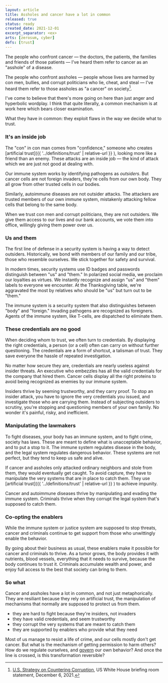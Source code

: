 ```yaml
---
layout: article
title: Assholes and cancer have a lot in common
released: true
status: ready
created_date: 2021-12-01
excerpt_separator: <ex>
arts: [zerosum, cyber]
defs: [trust]
---
```


The people who confront cancer &mdash; the doctors, the patients, the
families and friends of those patients &mdash; I've heard them refer
to cancer as an "asshole" of a disease. 

The people who confront assholes &mdash; people whose lives are harmed
by con men, bullies, and corrupt politicians who lie, cheat, and steal &mdash;
I've heard them refer to those assholes as "a cancer" on society[^1].

[^1]:[U.S. Strategy on Countering Corruption](https://www.whitehouse.gov/briefing-room/statements-releases/2021/12/06/fact-sheet-u-s-strategy-on-countering-corruption/#:~:text=corruption%20is%20a%20cancer), US White House briefing room statement, December 6, 2021.

I've come to believe that there's more going on here than just anger
and hyperbolic wordplay. I think that quite literally, a common
mechanism is at work here which bears closer examination.

What they have in common: they exploit flaws in the way we decide what
to trust.

### It's an inside job

The "con" in con man comes from "confidence," someone who creates
[artificial trust]({{ '../definitions/trust' | relative-url }} ),
looking more like a friend than an enemy. These attacks are an inside
job &mdash; the kind of attack which we are just not good at dealing
with.

Our immune system works by identifying pathogens as *outsiders*.  But
cancer cells are not foreign invaders, they're cells from our own
body. They all grow from other trusted cells in our bodies.

Similarly, autoimmune diseases are not outsider attacks. The attackers
are trusted members of our own immune system, mistakenly attacking
fellow cells that belong to the same body.

When we trust con men and corrupt politicians, they are not outsiders.
We give them access to our lives and our bank accounts, we vote them
into office, willingly giving them power over us. 

### Us and them

The first line of defense in a security system is having a way to
detect outsiders. Historically, we bond with members of our family and
our tribe, those who resemble ourselves. We stick together for safety
and survival.

In modern times, security systems use ID badges and passwords
distinguish between "us" and "them." In polarized social media, we
proclaim our loyalties as virtues.  We instantly recognize and assign
"us" and "them" labels to everyone we encounter. At the Thanksgiving
table, we're aggravated the most by relatives who should be "us" but
turn out to be "them."

The immune system is a security system that also distinguishes between
"body" and "foreign." Invading pathogens are recognized as foreigners.
Agents of the immune system, like T-cells, are dispatched to eliminate
them.

### These credentials are no good

When deciding whom to trust, we often turn to credentials. By
displaying the right credentials, a person (or a cell) often can carry
on without further questioning. The credentials are a form of
shortcut, a talisman of trust. They save everyone the hassle of
repeated investigation.

No matter how secure they are, credentials are nearly useless against
insider threats.  An executive who embezzles has all the valid
credentials for the company that hired them. Cancer cells display all
the right proteins to avoid being recognized as enemies by our immune
system.

Insiders thrive by seeming trustworthy, and they carry proof. To stop
an insider attack, you have to ignore the very credentials you issued,
and investigate those who are carrying them. Instead of subjecting
outsiders to scrutiny, you're stopping and questioning members of your
own family. No wonder it's painful, risky, and inefficient.

### Manipulating the lawmakers

To fight diseases, your body has an immune system, and to fight crime,
society has laws. These are meant to define what is unacceptable
behavior, and to put a stop to it. The immune system regulates disease
in the body, and the legal system regulates dangerous behavior.  These
systems are not perfect, but they tend to keep us safe and alive.

If cancer and assholes only attacked ordinary neighbors and stole from
them, they would eventually get caught. To avoid capture, they have to
manipulate the very systems that are in place to catch them. They use
[artificial trust]({{ '../definitions/trust' | relative-url }} ) to
achieve impunity.

Cancer and autoimmune diseases thrive by manipulating and evading the
immune system. Criminals thrive when they corrupt the legal system
that's supposed to catch them. 

### Co-opting the enablers

While the immune system or justice system are supposed to stop
threats, cancer and criminals continue to get support from those who
unwittingly enable the behavior.

By going about their business as usual, these enablers make it
possible for cancer and criminals to thrive. As a tumor grows, the
body provides it with nutrients, blood vessels, everything that it
needs to survive, because the body continues to trust it. Criminals
accumulate wealth and power, and enjoy full access to the best that
society can bring to them.


### So what

Cancer and assholes have a lot in common, and not just metaphorically.
They are resiliant because they rely on artificial trust, the manipulation
of mechanisms that normally are supposed to protect us from them.

  * they are hard to fight because they're insiders, not invaders
  * they have valid credentials, and seem trustworthy
  * they corrupt the very systems that are meant to catch them
  * they are supported by enablers who provide what they need

Most of us manage to resist a life of crime, and our cells mostly
don't get cancer. But what is the mechanism of getting permission to
harm others?  How do we regulate ourselves, and [govern](cyber) our
own behavior?  And once the line is crossed, is this transformation
reversible?

